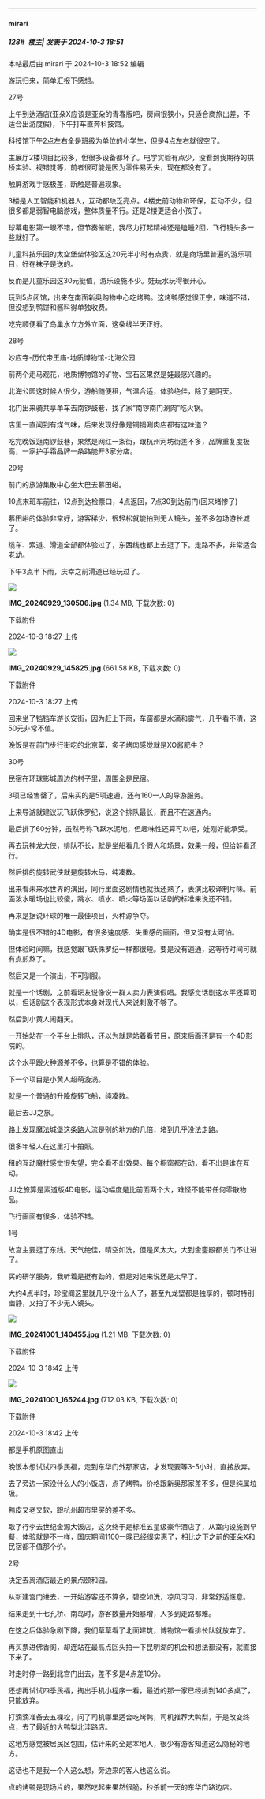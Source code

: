 ﻿
*****

####  mirari  
##### 128#         楼主| 发表于 2024-10-3 18:51

 本帖最后由 mirari 于 2024-10-3 18:52 编辑 

游玩归来，简单汇报下感想。

27号

上午到达酒店(亚朵X应该是亚朵的青春版吧，房间很狭小，只适合商旅出差，不适合出游度假)，下午打车直奔科技馆。

科技馆下午2点左右全是班级为单位的小学生，但是4点左右就很空了。

主展厅2楼项目比较多，但很多设备都坏了。电学实验有点少，没看到我期待的拱桥实验、视错觉等，前者很可能是因为零件易丢失，现在都没有了。

触屏游戏手感极差，断触是普遍现象。

3楼是人工智能和机器人，互动都缺乏亮点。4楼史前动物和环保，互动不少，但很多都是弱智电脑游戏，整体质量不行。还是2楼更适合小孩子。

球幕电影第一眼不错，但节奏催眠，我尽力打起精神还是瞌睡2回，飞行镜头多一些就好了。

儿童科技乐园的太空堡垒体验区这20元半小时有点贵，就是商场里普遍的游乐项目，好在袜子是送的。

反而是儿童乐园这30元挺值，游乐设施不少。娃玩水玩得很开心。

玩到5点闭馆，出来在南面新奥购物中心吃烤鸭。这烤鸭感觉很正宗，味道不错，但没想到鸭饼和酱料得单独收费。

吃完顺便看了鸟巢水立方外立面，这条线半天正好。

28号

妙应寺-历代帝王庙-地质博物馆-北海公园

前两个走马观花，地质博物馆的矿物、宝石区果然是娃最感兴趣的。

北海公园这时候人很少，游船随便租，气温合适，体验绝佳，除了是阴天。

北门出来骑共享单车去南锣鼓巷，找了家“南锣南门涮肉”吃火锅。

店里一直闻到有煤气味，后来发现好像是铜锅涮肉店都有这味道？

吃完晚饭逛南锣鼓巷，果然是网红一条街，跟杭州河坊街差不多，品牌重复度极高，一家护手霜品牌一条路能开3家分店。

29号

前门的旅游集散中心坐大巴去慕田峪。

10点末班车前往，12点到达检票口，4点返回，7点30到达前门(回来堵惨了)

慕田峪的体验非常好，游客稀少，很轻松就能拍到无人镜头，差不多包场游长城了。

缆车、索道、滑道全部都体验过了，东西线也都上去逛了下。走路不多，非常适合老幼。

下午3点半下雨，庆幸之前滑道已经玩过了。

<img src="https://img.saraba1st.com/forum/202410/03/182726wz2empzxgo223e2e.jpg" referrerpolicy="no-referrer">

<strong>IMG_20240929_130506.jpg</strong> (1.34 MB, 下载次数: 0)

下载附件

2024-10-3 18:27 上传

<img src="https://img.saraba1st.com/forum/202410/03/182727pq1dulo1zrob5bq7.jpg" referrerpolicy="no-referrer">

<strong>IMG_20240929_145825.jpg</strong> (661.58 KB, 下载次数: 0)

下载附件

2024-10-3 18:27 上传

回来坐了铛铛车游长安街，因为赶上下雨，车窗都是水滴和雾气，几乎看不清，这50元非常不值。

晚饭是在前门步行街吃的北京菜，炙子烤肉感觉就是XO酱肥牛？

30号

民宿在环球影城周边的村子里，周围全是民宿。

3项已经售罄了，后来买的是5项速通，还有160一人的导游服务。

上来导游就建议玩飞跃侏罗纪，说这个排队最长，而且不在速通内。

最后排了60分钟，虽然号称飞跃水泥地，但趣味性还算可以吧，娃刚好能承受。

再去玩神龙大侠，排队不长，就是坐船看几个假人和场景，效果一般，但给娃看还行。

然后排的旋转武侠就是旋转木马，纯凑数。

出来看未来水世界的演出，同行里面这剧情也就我还熟了，表演比较译制片味。前面泼水暖场也比较傻，跳水、喷水、喷火等场面以话剧的标准来说还不错。

再来是据说环球的唯一最佳项目，火种源争夺。

确实是很不错的4D电影，有很多速度感、失重感的画面，但又没有太可怕。

但体验时间嘛，我感觉跟飞跃侏罗纪一样都很短。要是没有速通，这等待时间可就有点煎熬了。

然后又是一个演出，不可驯服。

就是一个话剧，之前看坛友说像说一群人卖力表演假唱。我感觉话剧这水平还算可以，但话剧这个表现形式本身对现代人来说刺激不够了。

然后到小黄人闹翻天。

一开始站在一个平台上排队，还以为就是站着看节目，原来后面还是有一个4D影院的。

这个水平跟火种源差不多，也算是不错的体验。

下一个项目是小黄人超萌漩涡。

就是一个普通的升降旋转飞船，纯凑数。

最后去JJ之旅。

路上发现魔法城堡这条路人流是别的地方的几倍，堵到几乎没法走路。

很多年轻人在这里打卡拍照。

租的互动魔杖感觉很失望，完全看不出效果。每个橱窗都在动，看不出是谁在互动。

JJ之旅算是索道版4D电影，运动幅度是比前面两个大，难怪不能带任何零散物品。

飞行画面有很多，体验不错。

1号

故宫主要逛了东线。天气绝佳，晴空如洗，但是风太大，大到金銮殿都关门不让进了。

买的研学服务，我听着是挺有劲的，但是对娃来说还是太早了。

大约4点半时，珍宝阁这里就几乎没什么人了，甚至九龙壁都是独享的，顿时特别幽静，又拍了不少无人镜头。

<img src="https://img.saraba1st.com/forum/202410/03/184258zg8w0th06igihigs.jpg" referrerpolicy="no-referrer">

<strong>IMG_20241001_140455.jpg</strong> (1.21 MB, 下载次数: 0)

下载附件

2024-10-3 18:42 上传

<img src="https://img.saraba1st.com/forum/202410/03/184257g0rvt6zr6wb90ab6.jpg" referrerpolicy="no-referrer">

<strong>IMG_20241001_165244.jpg</strong> (712.03 KB, 下载次数: 0)

下载附件

2024-10-3 18:42 上传

都是手机原图直出

晚饭本想试试四季民福，走到东华门外那家店，才发现要等3-5小时，直接放弃。

去了旁边一家没什么人的小饭店，点了烤鸭，价格跟新奥那家差不多，但是纯属垃圾。

鸭皮又老又软，跟杭州超市里买的差不多。

取了行李去世纪金源大饭店，这次终于是标准五星级豪华酒店了，从室内设施到早餐，体验就是不一样，国庆期间1100一晚已经很实惠了，相比之下之前的亚朵X和民宿都不值那个价。

2号

决定去离酒店最近的景点颐和园。

从新建宫门进去，一开始游客还不算多，碧空如洗，凉风习习，非常舒适惬意。

结果走到十七孔桥、南岛时，游客数量开始暴增，人多到走路都难。

在这之后体验急剧下降，我们草草看了北面建筑，博物馆一看排长队就放弃了。

再买票进佛香阁，却连站在最高点回头拍一下昆明湖的机会和想法都没有，就直接下来了。

时走时停一路到北宫门出去，差不多是4点差10分。

还想再试试四季民福，掏出手机小程序一看，最近的那一家已经排到140多桌了，只能放弃。

打滴滴准备去五棵松，问了司机哪里适合吃烤鸭，司机推荐大鸭梨，于是改变终点，去了最近的大鸭梨北洼路店。

这地方感觉被居民区包围，估计来的全是本地人，很少有游客知道这么隐秘的地方。

这话也不是我一个人这么想，旁边来的客人也这么说。

点的烤鸭是现场片的，果然吃起来果然很脆，秒杀前一天的东华门路边店。

